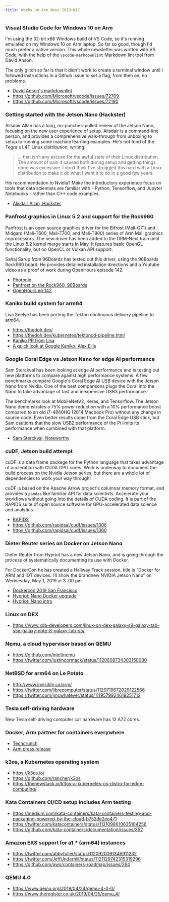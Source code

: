 ```yaml
---
title: Works on Arm News 2019-W17
---
```


### Visual Studio Code for Windows 10 on Arm

I'm using the 32-bit x86 Windows build of VS Code, so
it's running emulated on my Windows 10 on Arm laptop.
So far so good, though I'd much prefer a native version.
This whole newsletter was written with VS Code, with
the help of the `vscode-markdownlint` Markdown lint
tool from David Anson.

The only glitch so far is that it didn't work to create
a terminal window until I followed instructions in a Github
issue to set a flag; from then on, no problems.

* [David Anson's markdownlint](https://github.com/DavidAnson/vscode-markdownlint)
* <https://github.com/Microsoft/vscode/issues/72709>
* <https://github.com/Microsoft/vscode/issues/72190>

### Getting started with the Jetson Nano (Hackster)

Alisdair Allan has a long, no-punches-pulled review
of the Jetson Nano, focusing on the new user experience
of setup. Alisdair is a command-line person, and provides
a comprehensive walk-through from unboxing to setup to
running some machine learning examples. He's not fond
of the Tegra's L4T Linux distribution, writing:

> ... that isn’t any excuse for the awful state of their Linux distribution. The amount of pain it caused both during setup and getting things done was excessive. I don’t think I’ve struggled this hard with a Linux distribution to make it do what I want it to do in a good few years.

His recommendation to Nvidia? Make the introductory experience
focus on tools that data scientists are familiar with - Python,
Tensorflow, and Jupyter Notebooks - rather than C++ code examples.

* [Alisdair Allan, Hackster](https://blog.hackster.io/getting-started-with-the-nvidia-jetson-nano-developer-kit-43aa7c298797)

### Panfrost graphics in Linux 5.2 and support for the Rock960

Panfrost is an open source graphics driver for the Bifrost (Mali-G71)
and Midgard (Mali-T600, Mali-T700, and Mali-T800) series of Arm Mali
graphics coprocessors. The new driver has been added to the DRM-Next
train until the Linux 5.2 kernel merge starts in May. It features basic
OpenGL functionality, but no OpenCL or Vulkan API support.

Sahaj Sarup from 96Boards has tested out this driver, using
the 96Boards Rock960 board. He provides detailed installation
directions and a Youtube video as a proof of work during OpenHours episode 142.

* [Phoronix](https://www.phoronix.com/scan.php?page=news_item&px=Panfrost-DRM-For-Linux-5.2)
* [Panfrost on the Rock960, 96Boards](https://www.96boards.org/blog/panfrost-rock960/)
* [OpenHours ep 142](https://www.youtube.com/watch?v=PTnv6B8HIMQ)

### Kaniko build system for arm64

Lisa Seelye has been porting the Tekton continuous
delivery pipeline to arm64.

* <https://thedoh.dev/>
* <https://thedoh.dev/kubernetes/tektoncd-pipeline.html>
* [Kaniko PR from Lisa](https://github.com/GoogleContainerTools/kaniko/pull/646)
* [A quick look at Google Kaniko, Alex Ellis](https://blog.alexellis.io/quick-look-at-google-kaniko/)

### Google Coral Edge vs Jetson Nano for edge AI performance

Sam Sterckval has been looking at edge AI performance and is
testing out new platforms to compare against high performance systems.
A few benchmarks compare Google's Coral Edge AI USB device with
the Jetson Nano from Nvidia. One of the best comparisons plugs
the Coral into the Nano to take advantage of fast and inexpensive
USB3 performance.

The benchmarks look at MobileNetV2, Keras, and Tensorflow.
The Jetson Nano demonstrates a 75% power reduction with a 10%
performance boost compared to an old i7-4840HQ (2014 Macbook Pro)
without any change in source code. Even better results come from
the Coral Edge USB stick, but Sam cautions that the slow USB2
performance of the Pi limits its performance when combined
with that platform.

* [Sam Sterckval, Noteworthy](https://blog.usejournal.com/google-coral-edge-tpu-vs-nvidia-jetson-nano-a-quick-deep-dive-into-edgeai-performance-bc7860b8d87a)

### cuDF, Jetson build attempt

cuDF is a data frame package for the Python
language that takes advantage of accleration with
CUDA GPU cores. Work is underway to document the
build process on the Nvidia Jetson series, but there
are a whole lot of dependencies to work your way through!

cuDF is based on the Apache Arrow project's columnar
memory format, and provides a `pandas` like familiar
API for data scientists. Accelerate your workflows
without going into the details of CUDA coding. It is
part of the RAPIDS suite of open source software for
GPU-accelerated data science and analytics.

* [RAPIDS](https://rapids.ai/)
* <https://github.com/rapidsai/cudf/issues/1306>
* <https://github.com/rapidsai/cudf/issues/1360>

### Dieter Reuter series on Docker on Jetson Nano

Dieter Reuter from Hypriot has a new Jetson Nano,
and is going through the process of systematically
documenting its use with Docker.

For DockerCon he has created a Hallway Track session,
title is “Docker for ARM and IOT devices. I’ll show the
brandnew NVIDIA Jetson Nano” on Wednesday, May 1, 2019 at 3 :00 pm.

* [Dockercon 2019 San Francisco](https://www.docker.com/dockercon/)
* [Hypriot: Nano Docker upgrade](https://blog.hypriot.com/post/nvidia-jetson-nano-upgrade-docker/)
* [Hypriot: Nano intro](https://blog.hypriot.com/post/nvidia-jetson-nano-intro/)

### Linux on DEX

* <https://www.xda-developers.com/linux-on-dex-galaxy-s9-galaxy-tab-s5e-galaxy-note-8-galaxy-tab-s5/>

### Nemu, a cloud hypervisor based on QEMU

* <https://github.com/intel/nemu>
* <https://twitter.com/justincormack/status/1120608734303150080>

### NetBSD for arm64 on Le Potato

* <http://www.invisible.ca/arm/>
* <https://twitter.com/librecomputer/status/1120719672029122566>
* <https://twitter.com/jmcwhatever/status/1119579924619251712>

### Tesla self-driving hardware

New Tesla self-driving computer car hardware has 12 A72 cores.

### Docker, Arm partner for containers everywhere

* [Techcrunch](https://techcrunch.com/2019/04/24/docker-partners-with-arm/)
* [Arm press release](https://www.arm.com/company/news/2019/04/docker-and-arm-partnership)

### k3os, a Kubernetes operating system

* <https://k3os.io/>
* <https://github.com/rancher/k3os>
* <https://thenewstack.io/k3os-a-kubernetes-os-distro-for-edge-computing/>

### Kata Containers CI/CD setup includes Arm testing

* <https://medium.com/kata-containers/kata-containers-testing-and-packaging-powered-by-the-cloud-b752de2ee471>
* <https://twitter.com/katacontainers/status/1121098610635104256>
* <https://github.com/kata-containers/documentation/issues/352>

### Amazon EKS support for a1.* (arm64) instances

* <https://twitter.com/abbyfuller/status/1120920091346911232>
* <https://twitter.com/JeffUnderhill/status/1121129742315319296>
* <https://github.com/aws/containers-roadmap/issues/264>

### QEMU 4.0

* <https://www.qemu.org/2019/04/24/qemu-4-0-0/>
* <https://www.theregister.co.uk/2019/04/25/qemu_4/>